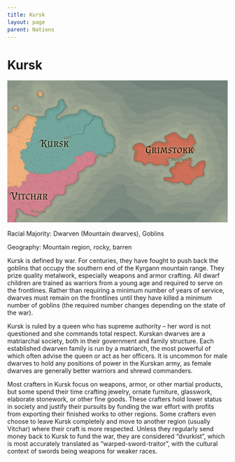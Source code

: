 ```yaml
---
title: Kursk
layout: page
parent: Nations
---
```


# Kursk

![NationMap](../images/nations/Kursk.png)

Racial Majority: Dwarven (Mountain dwarves), Goblins

Geography: Mountain region, rocky, barren

Kursk is defined by war. For centuries, they have fought to push back the goblins that occupy the southern end of the Kyrgann mountain range. They prize quality metalwork, especially weapons and armor crafting. All dwarf children are trained as warriors from a young age and required to serve on the frontlines. Rather than requiring a minimum number of years of service, dwarves must remain on the frontlines until they have killed a minimum number of goblins (the required number changes depending on the state of the war). 

Kursk is ruled by a queen who has supreme authority – her word is not questioned and she commands total respect. Kurskan dwarves are a matriarchal society, both in their government and family structure. Each established dwarven family is run by a matriarch, the most powerful of which often advise the queen or act as her officers. It is uncommon for male dwarves to hold any positions of power in the Kurskan army, as female dwarves are generally better warriors and shrewd commanders.

Most crafters in Kursk focus on weapons, armor, or other martial products, but some spend their time crafting jewelry, ornate furniture, glasswork, elaborate stonework, or other fine goods. These crafters hold lower status in society and justify their pursuits by funding the war effort with profits from exporting their finished works to other regions. Some crafters even choose to leave Kursk completely and move to another region (usually Vitchar) where their craft is more respected. Unless they regularly send money back to Kursk to fund the war, they are considered “dvurkist”, which is most accurately translated as “warped-sword-traitor”, with the cultural context of swords being weapons for weaker races.
